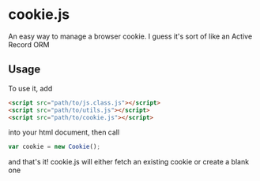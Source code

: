 # cookie.js
An easy way to manage a browser cookie. I guess it's sort of like an Active Record ORM

## Usage
To use it, add 

```html
<script src="path/to/js.class.js"></script>
<script src="path/to/utils.js"></script>
<script src="path/to/cookie.js"></script>
``` 
into your html document, then call 
```javascript
var cookie = new Cookie();
``` 
and that's it! cookie.js will either fetch an existing cookie or create a blank one
